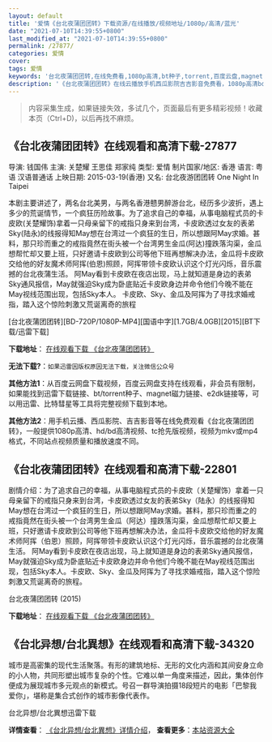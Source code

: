 ```yaml
---
layout: default
title: '爱情《台北夜蒲团团转》下载资源/在线播放/视频地址/1080p/高清/蓝光'
date: "2021-07-10T14:39:55+0800"
last_modified_at: "2021-07-10T14:39:55+0800"
permalink: /27877/
categories: 爱情
cover:
tags: 爱情
keywords: '台北夜蒲团团转,在线免费看,1080p高清,bt种子,torrent,百度云盘,magnet,磁力链,迅雷下载资源'
description: '《台北夜蒲团团转》在线云播放手机西瓜影院吉吉影音免费看，1080p高清bd/hd未删减完整版和tc抢先枪版，mkv/mp4格式，附带bt/torrent种子、magnet/磁力链、百度云盘、网盘资源迅雷下载链接'
---
```


>内容采集生成，如果链接失效，多试几个，页面最后有更多精彩视频！收藏本页（Ctrl+D)，以后再找不麻烦。


## 《台北夜蒲团团转》在线观看和高清下载-27877

导演: 钱国伟 主演: 关楚耀 王思佳 郑家纯 类型: 爱情 制片国家/地区: 香港 语言: 粤语 汉语普通话 上映日期: 2015-03-19(香港) 又名: 台北夜游团团转 One Night In Taipei

本剧主要讲述了，两名台北美男，与两名香港戆男醉游台北，经历多少波折，遇上多少的荒诞情节，一个疯狂历险故事。为了追求自己的幸福，从事电脑程式员的卡皮欧(关楚耀饰)拿着一只母亲留下的戒指只身来到台湾，卡皮欧透过女友的表弟Sky(陆永)的线报得知May想在台湾过一个疯狂的生日，所以想跟阿May求婚。甚料，那只珍而重之的戒指竟然在街头被一个台湾男生金瓜(阿达)撞跌落沟渠，金瓜想帮忙却又要上班，只好邀请卡皮欧到公司等他下班再想解决办法，金瓜将卡皮欧交给他的好友魔术师阿挥(伯恩)照顾，阿挥带领卡皮欧认识这个灯光闪烁，音乐震撼的台北夜蒲生活。 阿May看到卡皮欧在夜店出现，马上就知道是身边的表弟Sky通风报信，May就强迫Sky成为卧底贴近卡皮欧身边并命令他们今晚不能在May视线范围出现，包括Sky本人。 卡皮欧、Sky、金瓜及阿挥为了寻找求婚戒指，踏入这个惊险刺激又荒诞离奇的旅程


[台北夜蒲团团转][BD-720P/1080P-MP4][国语中字][1.7GB/4.0GB][2015][BT下载/迅雷下载]

**下载地址**： [在线观看下载 《台北夜蒲团团转》](https://www.btdx8.com/torrent/one_night_in_taipei_2015.html) 


**无法下载?**：`如果迅雷因版权原因无法下载，关注微信公众号 `

**其他方法1**：从百度云网盘下载视频，百度云网盘支持在线观看，非会员有限制，如果能找到迅雷下载链接、bt/torrent种子、magnet磁力链接、e2dk链接等，可以用迅雷、比特彗星等工具将完整视频下载到本地。

**其他方法2**：用手机云播、西瓜影院、吉吉影音等在线免费观看《台北夜蒲团团转》，一般提供1080p高清、hd/bd高清视频、tc抢先版视频，视频为mkv或mp4格式，不同站点视频质量和播放速度不同。


## 《台北夜蒲团团转》在线观看和高清下载-22801

剧情介绍：为了追求自己的幸福，从事电脑程式员的卡皮欧（关楚耀饰）拿着一只母亲留下的戒指只身来到台湾，卡皮欧透过女友的表弟Sky（陆永）的线报得知May想在台湾过一个疯狂的生日，所以想跟阿May求婚。甚料，那只珍而重之的戒指竟然在街头被一个台湾男生金瓜（阿达）撞跌落沟渠，金瓜想帮忙却又要上班，只好邀请卡皮欧到公司等他下班再想解决办法，金瓜将卡皮欧交给他的好友魔术师阿挥（伯恩）照顾，阿挥带领卡皮欧认识这个灯光闪烁，音乐震撼的台北夜蒲生活。   阿May看到卡皮欧在夜店出现，马上就知道是身边的表弟Sky通风报信，May就强迫Sky成为卧底贴近卡皮欧身边并命令他们今晚不能在May视线范围出现，包括Sky本人。卡皮欧、Sky、金瓜及阿挥为了寻找求婚戒指，踏入这个惊险刺激又荒诞离奇的旅程。


台北夜蒲团团转 (2015)

**下载地址**： [在线观看下载 《台北夜蒲团团转》](https://www.btbtdy.me/btdy/dy246.html) 


## 《台北异想/台北異想》在线观看和高清下载-34320

城市是高密集的现代生活聚落。有形的建筑地标、无形的文化内涵和其间安身立命的小人物，共同形塑出城市复杂的个性。它难以单一角度来描述，因此，集体创作便成为展现城市多元观点的新模式。号召一群导演拍摄18段短片的电影「巴黎我爱你」，堪称是集合式创作的城市影像代表作。


台北异想/台北異想迅雷下载

**详情查看**： [《台北异想/台北異想》详情介绍](/movie/34320/)， **查看更多**：[本站资源大全](/movie/t/all/)


